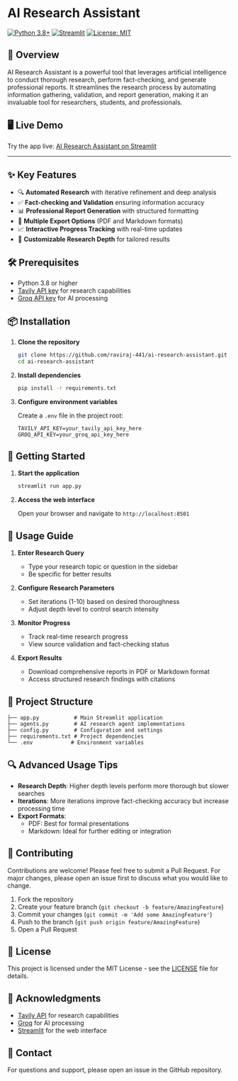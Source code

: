 # AI Research Assistant

[![Python 3.8+](https://img.shields.io/badge/python-3.8+-blue.svg)](https://www.python.org/downloads/)
[![Streamlit](https://img.shields.io/badge/Streamlit-1.28+-red.svg)](https://streamlit.io/)
[![License: MIT](https://img.shields.io/badge/License-MIT-yellow.svg)](https://opensource.org/licenses/MIT)

## 🚀 Overview

AI Research Assistant is a powerful tool that leverages artificial intelligence to conduct thorough research, perform fact-checking, and generate professional reports. It streamlines the research process by automating information gathering, validation, and report generation, making it an invaluable tool for researchers, students, and professionals.

## 🖥️ Live Demo

Try the app live: [AI Research Assistant on Streamlit](https://ai-research-assistant-raviraj-441.streamlit.app/)

---

## ✨ Key Features

- 🔍 **Automated Research** with iterative refinement and deep analysis
- ✅ **Fact-checking and Validation** ensuring information accuracy
- 📊 **Professional Report Generation** with structured formatting
- 📁 **Multiple Export Options** (PDF and Markdown formats)
- 📈 **Interactive Progress Tracking** with real-time updates
- 🎯 **Customizable Research Depth** for tailored results

## 🛠️ Prerequisites

- Python 3.8 or higher
- [Tavily API key](https://tavily.com) for research capabilities
- [Groq API key](https://groq.com) for AI processing

## 📦 Installation

1. **Clone the repository**
   ```bash
   git clone https://github.com/raviraj-441/ai-research-assistant.git
   cd ai-research-assistant
   ```

2. **Install dependencies**
   ```bash
   pip install -r requirements.txt
   ```

3. **Configure environment variables**
   
   Create a `.env` file in the project root:
   ```env
   TAVILY_API_KEY=your_tavily_api_key_here
   GROQ_API_KEY=your_groq_api_key_here
   ```

## 🚀 Getting Started

1. **Start the application**
   ```bash
   streamlit run app.py
   ```

2. **Access the web interface**
   
   Open your browser and navigate to `http://localhost:8501`

## 📝 Usage Guide

1. **Enter Research Query**
   - Type your research topic or question in the sidebar
   - Be specific for better results

2. **Configure Research Parameters**
   - Set iterations (1-10) based on desired thoroughness
   - Adjust depth level to control search intensity

3. **Monitor Progress**
   - Track real-time research progress
   - View source validation and fact-checking status

4. **Export Results**
   - Download comprehensive reports in PDF or Markdown format
   - Access structured research findings with citations

## 📁 Project Structure

```
├── app.py           # Main Streamlit application
├── agents.py        # AI research agent implementations
├── config.py        # Configuration and settings
├── requirements.txt # Project dependencies
└── .env            # Environment variables
```

## 🔍 Advanced Usage Tips

- **Research Depth**: Higher depth levels perform more thorough but slower searches
- **Iterations**: More iterations improve fact-checking accuracy but increase processing time
- **Export Formats**: 
  - PDF: Best for formal presentations
  - Markdown: Ideal for further editing or integration

## 🤝 Contributing

Contributions are welcome! Please feel free to submit a Pull Request. For major changes, please open an issue first to discuss what you would like to change.

1. Fork the repository
2. Create your feature branch (`git checkout -b feature/AmazingFeature`)
3. Commit your changes (`git commit -m 'Add some AmazingFeature'`)
4. Push to the branch (`git push origin feature/AmazingFeature`)
5. Open a Pull Request

## 📄 License

This project is licensed under the MIT License - see the [LICENSE](LICENSE) file for details.

## 🙏 Acknowledgments

- [Tavily API](https://tavily.com) for research capabilities
- [Groq](https://groq.com) for AI processing
- [Streamlit](https://streamlit.io) for the web interface

## 📧 Contact

For questions and support, please open an issue in the GitHub repository.
